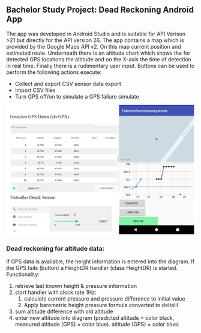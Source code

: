 ## Bachelor Study Project: Dead Reckoning Android App ##

The app was developed in Android Studio and is suitable for API Verison >21 but directly for
the API version 26.
The app contains a map which is provided by the Google
Maps API v2. On this map
current position and estimated route.
Underneath there is an altitude chart which shows the
for detected GPS locations the altitude and on the X-axis
the time of detection in real time.
Finally there is a rudimentary user input.
Buttons can be used to perform the following actions
execute:
- Collect and export CSV sensor data
export
- Import CSV files
- Turn GPS off/on to simulate a GPS failure
simulate

![Sensor Emulation](doc/SensorEmulation.png)

### Dead reckoning for altitude data: ###
If GPS data is available, the height information is entered into the diagram.
If the GPS fails (button) a HeightDR handler (class HeightDR) is started.
Functionality:
1. retrieve last known height & pressure information
2. start handler with clock rate 1Hz:
   1. calculate current pressure and pressure difference to initial value
   2. Apply barometric height pressure formula converted to deltaH
3. sum altitude difference with old altitude
4. enter new altitude into diagram (predicted altitude = color black, measured altitude (GPS) = color blue).
altitude (GPS) = color blue)
